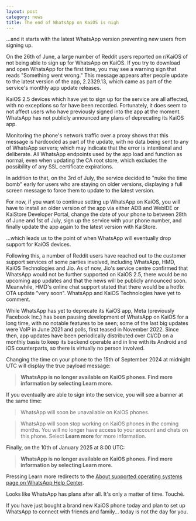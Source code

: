 ```yaml
---
layout: post
category: news
title: The end of WhatsApp on KaiOS is nigh
---
```

...and it starts with the latest WhatsApp version preventing new users from signing up.

On the 26th of June, a large number of Reddit users reported on r/KaiOS of not being able to sign up for WhatsApp on KaiOS. If you try to download and open WhatsApp for the first time, you may see a warning sign that reads "Something went wrong." This message appears after people update to the latest version of the app, 2.2329.13, which came as part of the service's monthly app update releases.

KaiOS 2.5 devices which have yet to sign up for the service are all affected, with no exceptions so far have been recorded. Fortunately, it does seem to not affect users who have previously signed into the app at the moment. WhatsApp has not publicly announced any plans of deprecating its KaiOS app.

Monitoring the phone's network traffic over a proxy shows that this message is hardcoded as part of the update, with no data being sent to any of WhatsApp servers; which may indicate that the error is intentional and deliberate. All WhatsApp endpoints used by the app load and function as normal, even when updating the CA root store, which excludes the possibility of any SSL certificate expirations.

In addition to that, on the 3rd of July, the service decided to "nuke the time bomb" early for users who are staying on older versions, displaying a full screen message to force them to update to the latest version.

For now, if you want to continue setting up WhatsApp on KaiOS, you will have to install an older version of the app via either ADB and WebIDE or KaiStore Developer Portal, change the date of your phone to between 28th of June and 1st of July, sign up the service with your phone number, and finally update the app again to the latest version with KaiStore.

...which leads us to the point of when WhatsApp will eventually drop support for KaiOS devices.

Following this, a number of Reddit users have reached out to the customer support services of some parties involved, including WhatsApp, HMD, KaiOS Technologies and Jio. As of now, Jio's service centre confirmed that WhatsApp would not be further supported on KaiOS 2.5, there would be no upcoming app updates and that the news will be publicly announced soon. Meanwhile, HMD's online chat support stated that there would be a hotfix OTA update "very soon". WhatsApp and KaiOS Technologies have yet to comment.

While WhatsApp has yet to deprecate its KaiOS app, Meta (previously Facebook Inc.) has been pausing development of WhatsApp on KaiOS for a long time, with no notable features to be seen; some of the last big updates were VoIP in June 2021 and polls, first teased in November 2022. Since then, app updates have been periodically distributed over CI/CD on a monthly basis to keep its backend operable and in line with its Android and iOS counterparts, so there is virtually no person involved.

Changing the time on your phone to the 15th of September 2024 at midnight UTC will display the true payload message:

> **WhatsApp is no longer available on KaiOS phones. Find more information by selecting Learn more.**

If you eventually are able to sign into the service, you will see a banner at the same time:

> WhatsApp will soon be unavailable on KaiOS phones.

> WhatsApp will soon stop working on KaiOS phones in the coming months. You will no longer have access to your account and chats on this phone. Select **Learn more** for more information.

Finally, on the 10th of January 2025 at 8:00 UTC:

> **WhatsApp is no longer available on KaiOS phones. Find more information by selecting Learn more.**

Pressing Learn more redirects to the [About supported operating systems page on WhatsApp Help Center](https://faq.whatsapp.com/595164741332628).

Looks like WhatsApp has plans after all. It's only a matter of time. Touché.

If you have just bought a brand new KaiOS phone today and plan to set up WhatsApp to connect with friends and family... today is not the day for you.